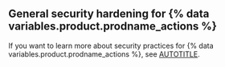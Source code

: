 ## General security hardening for {% data variables.product.prodname_actions %}

If you want to learn more about security practices for {% data variables.product.prodname_actions %}, see [AUTOTITLE](/actions/security-guides/security-hardening-for-github-actions).
